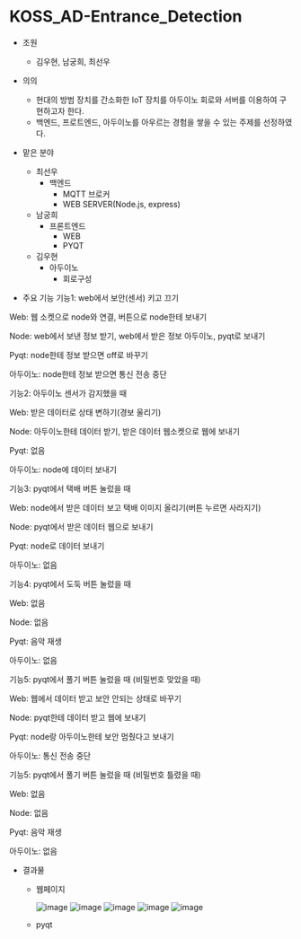 # KOSS_AD-Entrance_Detection

* 조원
    * 김우현, 남궁희, 최선우 
* 의의
    * 현대의 방범 장치를 간소화한 IoT 장치를 아두이노 회로와 서버를 이용하여 구현하고자 한다.
    * 백엔드, 프로트엔드, 아두이노를 아우르는 경험을 쌓을 수 있는 주제를 선정하였다.

* 맡은 분야
    * 최선우
        + 백엔드
            - MQTT 브로커
            - WEB SERVER(Node.js, express)
    * 남궁희
        + 프론트엔드
            - WEB
            - PYQT
    * 김우현
        + 아두이노
            - 회로구성

* 주요 기능
기능1: web에서 보안(센서) 키고 끄기

Web: 웹 소켓으로 node와 연결, 버튼으로 node한테 보내기

Node: web에서 보낸 정보 받기, web에서 받은 정보 아두이노, pyqt로 보내기

Pyqt: node한테 정보 받으면 off로 바꾸기

아두이노: node한테 정보 받으면 통신 전송 중단



기능2: 아두이노 센서가 감지했을 때

Web: 받은 데이터로 상태 변하기(경보 울리기)

Node: 아두이노한테 데이터 받기, 받은 데이터 웹소켓으로 웹에 보내기

Pyqt: 없음

아두이노: node에 데이터 보내기



기능3: pyqt에서 택배 버튼 눌렀을 때

Web: node에서 받은 데이터 보고 택배 이미지 올리기(버튼 누르면 사라지기)

Node: pyqt에서 받은 데이터 웹으로 보내기

Pyqt: node로 데이터 보내기

아두이노: 없음


기능4: pyqt에서 도둑 버튼 눌렀을 때

Web: 없음

Node: 없음

Pyqt: 음악 재생

아두이노: 없음


기능5: pyqt에서 풀기 버튼 눌렀을 때
(비밀번호 맞았을 때)

Web: 웹에서 데이터 받고 보안 안되는 상태로 바꾸기

Node: pyqt한테 데이터 받고 웹에 보내기

Pyqt: node랑 아두이노한테 보안 멈췄다고 보내기

아두이노: 통신 전송 중단


기능5: pyqt에서 풀기 버튼 눌렀을 때
(비밀번호 틀렸을 때)

Web: 없음

Node: 없음

Pyqt: 음악 재생

아두이노: 없음




* 결과물
  * 웹페이지
  
    ![image](https://user-images.githubusercontent.com/104904309/198509471-b18d3650-1c3c-417e-8585-4a7ad8e0c896.png)
    ![image](https://user-images.githubusercontent.com/104904309/198509115-cdaf4417-9154-4491-8c80-7fb817e99915.png)
    ![image](https://user-images.githubusercontent.com/104904309/198509151-8169e47a-f815-4ef9-9f41-f83618a359ca.png)
    ![image](https://user-images.githubusercontent.com/104904309/198509227-40607476-6b73-40fb-b07b-690c5451c7ab.png)
    ![image](https://user-images.githubusercontent.com/104904309/198509273-03c79095-cf3d-4bc9-82ea-05b576240918.png)
    
  * pyqt
  
